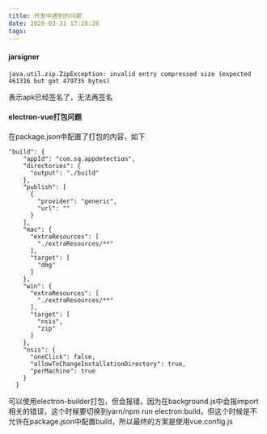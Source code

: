 ```yaml
---
title: 开发中遇到的问题
date: 2020-03-31 17:28:28
tags:
---
```



#### jarsigner
```angular2
java.util.zip.ZipException: invalid entry compressed size (expected 461316 but got 479735 bytes)
```
表示apk已经签名了，无法再签名


#### electron-vue打包问题
在package.json中配置了打包的内容，如下
```
"build": {
    "appId": "com.sq.appdetection",
    "directories": {
      "output": "./build"
    },
    "publish": [
      {
        "provider": "generic",
        "url": ""
      }
    ],
    "mac": {
      "extraResources": [
        "./extraResources/**"
      ],
      "target": [
        "dmg"
      ]
    },
    "win": {
      "extraResources": [
        "./extraResources/**"
      ],
      "target": [
        "nsis",
        "zip"
      ]
    },
    "nsis": {
      "oneClick": false,
      "allowToChangeInstallationDirectory": true,
      "perMachine": true
    }
  }
```

可以使用electron-builder打包，但会报错，因为在background.js中会报import相关的错误，这个时候要切换到yarn/npm run electron:build，但这个时候是不允许在package.json中配置build，所以最终的方案是使用vue.config.js
